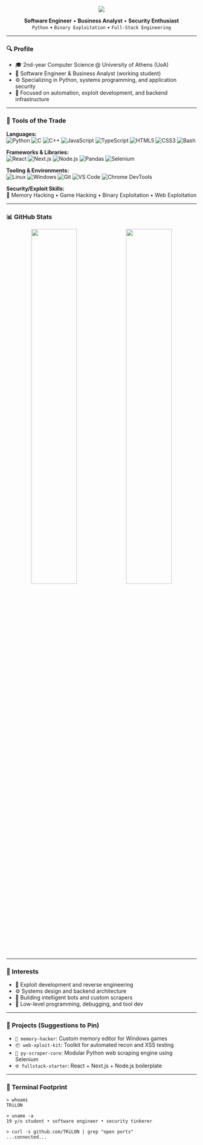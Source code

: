 <!-- GitHub Profile README for TRiLON -->

<p align="center">
  <img src="https://readme-typing-svg.herokuapp.com?font=Fira+Code&size=24&pause=1000&color=00FFAD&center=true&vCenter=true&width=435&lines=echo+%22TRiLON%22;cd+/dev/mind;sudo+make+software" />
</p>

<p align="center">
  <strong>Software Engineer</strong> • <strong>Business Analyst</strong> • <strong>Security Enthusiast</strong><br/>
  <code>Python</code> • <code>Binary Exploitation</code> • <code>Full-Stack Engineering</code>
</p>

---

### 🔍 Profile

- 🎓 2nd-year Computer Science @ University of Athens (UoA)
- 💼 Software Engineer & Business Analyst (working student)
- ⚙️ Specializing in Python, systems programming, and application security
- 🧠 Focused on automation, exploit development, and backend infrastructure


---

### 🧰 Tools of the Trade

**Languages:**  
![Python](https://img.shields.io/badge/-Python-333?style=flat&logo=python&logoColor=FFD43B)  ![C](https://img.shields.io/badge/-C-333?style=flat&logo=c&logoColor=A8B9CC)  ![C++](https://img.shields.io/badge/-C++-333?style=flat&logo=c%2B%2B&logoColor=00599C)  ![JavaScript](https://img.shields.io/badge/-JavaScript-333?style=flat&logo=javascript&logoColor=F7DF1E)  ![TypeScript](https://img.shields.io/badge/-TypeScript-333?style=flat&logo=typescript&logoColor=3178C6)  ![HTML5](https://img.shields.io/badge/-HTML5-333?style=flat&logo=html5&logoColor=E34F26)  ![CSS3](https://img.shields.io/badge/-CSS3-333?style=flat&logo=css3&logoColor=1572B6)  ![Bash](https://img.shields.io/badge/-Bash-333?style=flat&logo=gnubash&logoColor=white)

**Frameworks & Libraries:**  
![React](https://img.shields.io/badge/-React-333?style=flat&logo=react&logoColor=61DAFB)  ![Next.js](https://img.shields.io/badge/-Next.js-333?style=flat&logo=next.js&logoColor=ffffff)  ![Node.js](https://img.shields.io/badge/-Node.js-333?style=flat&logo=node.js&logoColor=339933)  ![Pandas](https://img.shields.io/badge/-Pandas-333?style=flat&logo=pandas&logoColor=150458)  ![Selenium](https://img.shields.io/badge/-Selenium-333?style=flat&logo=selenium&logoColor=43B02A)

**Tooling & Environments:**  
![Linux](https://img.shields.io/badge/-Linux-333?style=flat&logo=linux&logoColor=FCC624)  ![Windows](https://img.shields.io/badge/-Windows-333?style=flat&logo=windows&logoColor=0078D6)  ![Git](https://img.shields.io/badge/-Git-333?style=flat&logo=git&logoColor=F05032)  ![VS Code](https://img.shields.io/badge/-VS%20Code-333?style=flat&logo=visualstudiocode&logoColor=007ACC)  ![Chrome DevTools](https://img.shields.io/badge/-DevTools-333?style=flat&logo=googlechrome&logoColor=4285F4)

**Security/Exploit Skills:**  
🧠 Memory Hacking • Game Hacking • Binary Exploitation • Web Exploitation


---

### 📊 GitHub Stats

<p align="center">
  <img width="49%" src="https://github-readme-stats.vercel.app/api?username=TRiLON&show_icons=true&theme=tokyonight" />
  <img width="49%" src="https://github-readme-streak-stats.herokuapp.com/?user=TRiLON&theme=tokyonight" />
</p>

---

### 🧠 Interests

- 🔐 Exploit development and reverse engineering  
- ⚙️ Systems design and backend architecture  
- 🧪 Building intelligent bots and custom scrapers  
- 🧩 Low-level programming, debugging, and tool dev

---

### 📂 Projects (Suggestions to Pin)

- `🔧 memory-hacker`: Custom memory editor for Windows games  
- `📦 web-xploit-kit`: Toolkit for automated recon and XSS testing  
- `🐍 py-scraper-core`: Modular Python web scraping engine using Selenium  
- `🌐 fullstack-starter`: React + Next.js + Node.js boilerplate

---

### 👣 Terminal Footprint

```
> whoami
TRiLON

> uname -a
19 y/o student • software engineer • security tinkerer

> curl -s github.com/TRiLON | grep "open ports"
...connected...
```
